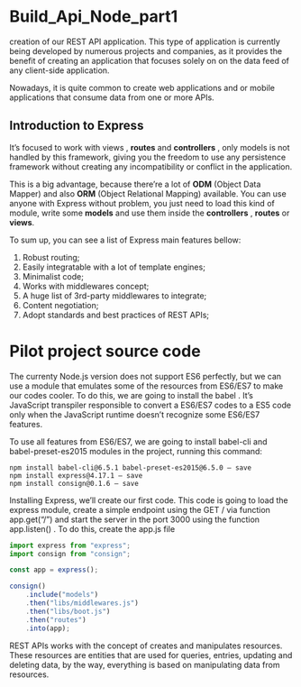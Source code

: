 # Build_Api_Node_part1

creation of our REST API application. This type of application is currently being developed by numerous projects and companies, as it provides the benefit of creating an application that focuses solely on
on the data feed of any client-side application.

Nowadays, it is quite common to create web applications and or mobile applications that consume data from one or more APIs.

## Introduction to Express
It’s focused to work with views , <b>routes</b> and <b>controllers</b> , only models is not handled by this framework, giving you the freedom to use any persistence framework without creating any incompatibility or conflict in the application.

This is a big advantage, because there’re a lot of <b>ODM</b>
(Object Data Mapper) and also <b>ORM</b> (Object Relational Mapping) available. You can use anyone with Express without problem, you just need to load this kind of module, write some <b>models</b> and
use them inside the <b>controllers</b> , <b>routes</b> or <b>views</b>.

To sum up, you can see a list of Express main features bellow:
  1. Robust routing;
  2. Easily integratable with a lot of template engines;
  3. Minimalist code;
  4. Works with middlewares concept;
  5. A huge list of 3rd-party middlewares to integrate;
  6. Content negotiation;
  7. Adopt standards and best practices of REST APIs;
  
  # Pilot project source code
 The currenty Node.js version does not support ES6 perfectly, but we can use a module that emulates some of the resources from ES6/ES7 to make our codes cooler. To do this, we are going to install the babel . It’s JavaScript transpiler responsible to convert a ES6/ES7 codes to a ES5 code only when the JavaScript runtime doesn’t recognize some ES6/ES7 features.
 
To use all features from ES6/ES7, we are going to install babel-cli and babel-preset-es2015 modules in the project, running this command:
```
npm install babel-cli@6.5.1 babel-preset-es2015@6.5.0 — save
npm install express@4.17.1 — save
npm install consign@0.1.6 — save
```
Installing Express, we’ll create our first code. This code is going to load the express module, create a simple endpoint using the GET / via function app.get(“/”) and start the server in the port 3000
using the function app.listen() . To do this, create the app.js file 

```javascript
import express from "express";
import consign from "consign";

const app = express();

consign()
    .include("models")
    .then("libs/middlewares.js")
    .then("libs/boot.js")
    .then("routes")
    .into(app);
```
REST APIs works with the concept of creates and manipulates resources. These resources are entities that are used for queries, entries, updating and deleting data, by the way, everything is based on manipulating data from resources.
